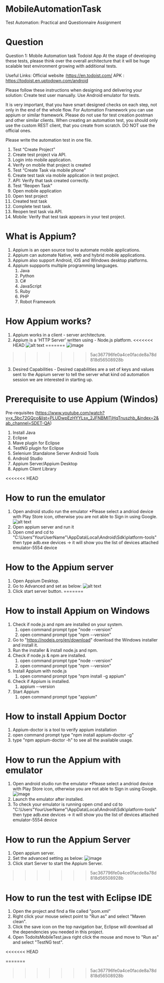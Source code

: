 # MobileAutomationTask
Test Automation: Practical and Questionnaire Assignment

# Question
Question 1: Mobile Automation task
Todoist App
At the stage of developing these tests, please think over the overall architecture that it will be huge scalable test 
environment growing with additional tests.

Useful Links:
  Official website :https://en.todoist.com/
  APK : https://todoist.en.uptodown.com/android
  
Please follow these instructions when designing and delivering your solution:
Create test user manually. Use Android emulator for tests.

It is very important, that you have smart designed checks on each step, not only in the end of the whole flow.
For Automation Framework you can use appium or similar framework. 
Please do not use for test creation postman and other similar clients. 
When creating an automation test, you should only use the custom REST client, that you create from scratch.
DO NOT use the official ones.

Please write the automation test in one file. 
  1. Test “Create Project”
  2. Create test project via API.
  3. Login into mobile application.
  4. Verify on mobile that project is created
  5. Test “Create Task via mobile phone”
  6. Create test task via mobile application in test project.
  7. API: Verify that task created correctly.
  8. Test “Reopen Task”
  9. Open mobile application
  10. Open test project
  11. Created test task
  12. Complete test task.
  13. Reopen test task via API.
  14. Mobile: Verify that test task appears in your test project.

# What is Appium?
1. Appium is an open source tool to automate mobile applications.
2. Appium can automate Native, web and hybrid mobile applications.
3. Appium also support Android, iOS and Windows desktop platforms.
4. Appium suppports multiple programming languages.
     1. Java
     2. Python
     3. C#
     4. JavaScript
     5. Ruby
     6. PHP
     7. Robot Framework

# How Appium works?
1. Appium works in a client - server architecture.
2. Appium is a 'HTTP Server' written using - Node.js platform.
<<<<<<< HEAD
![alt text](image.png)
=======
![image](https://github.com/Simin312/MobileAutomationTask/assets/48896656/45ab74e5-fb18-4c55-902d-185ad977feb6)
>>>>>>> 5ac367796fe0a4ce0facde8a78d818d56508928b
3. Desired Capabilities - Desired capabilities are a set of keys and values sent to the Appium server to tell the server what kind od automation session we are interested in starting up.

# Prerequisite to use Appium (Windos)
Pre-requisites  (https://www.youtube.com/watch?v=x_5bc72GQco&list=PLUDwpEzHYYLsx_2JFNBMITjHqTnuszhb_&index=2&ab_channel=SDET-QA)
1. Install Java
2. Eclipse
3. Mave plugin for Eclipse
4. TestNG plugin for Eclipse
5. Selenium Standalone Server
Android Tools
1. Android Studio
2. Appium Server/Appium Desktop
3. Appium Client Library

<<<<<<< HEAD
# How to run the emulator
1. Open android studio run the emulator *Please select a andriod device with Play Store icon, otherwise you are not able to Sign in using Google. 
![alt text](image-1.png)
2. Open appium server and run it
3. Open cmd and cd to "C:\Users\"YourUserName"\AppData\Local\Android\Sdk\platform-tools" then type adb.exe devices -> it will show you the list of devices attached emulator-5554 device

# How to the Appium server
1. Open Appium Desktop.
2. Go to Advanced and set as below:
![alt text](image-2.png)
3. Click start server button.
=======
# How to install Appium on Windows
1. Check if node.js and npm are installed on your system.
     1. open command prompt type "node --version"
     2. open command prompt type "npm --version"
2. Go to "https://nodejs.org/en/download" download the Windows installer and install it.
3. Run the installer & install node.js and npm.
4. Check if node.js & npm are installed.
   1. open command prompt type "node --version"
   2. open command prompt type "npm --version"
5. Install Appium with node.js
   1. open command prompt type "npm install -g appium"
6. Check if Appium is installed.
   1. appium --version
7. Start Appium
   1. open command prompt type "appium"

# How to install Appium Doctor
1. Appium-doctor is a tool to verify appium installation
2. open command prompt type "npm install appium-doctor -g"
3. type "npm appium-doctor -h" to see all the available usage.

# How to run the Appium with emulator
1. Open android studio run the emulator *Please select a andriod device with Play Store icon, otherwise you are not able to Sign in using Google. 
![image](https://github.com/Simin312/MobileAutomationTask/assets/48896656/b9953b8c-550d-44f4-92e5-7898f0c9c045)
2. Launch the emulator after installed.
3. To check your emulator is running open cmd and cd to "C:\Users\"YourUserName"\AppData\Local\Android\Sdk\platform-tools" then type adb.exe devices -> it will show you the list of devices attached emulator-5554 device

# How to run the Appium Server
1. Open appium server.
2. Set the advanced setting as below:
  ![image](https://github.com/Simin312/MobileAutomationTask/assets/48896656/a86fc4ce-be09-4f3b-90d5-1a989d33a7df)
3. Click start Server to start the Appium Server.
>>>>>>> 5ac367796fe0a4ce0facde8a78d818d56508928b

# How to run the test with Eclipse IDE
1. Open the project and find a file called "pom.xml"
2. Right click your mouse select point to "Run as" and select "Maven clean".
3. Click the save icon on the top navigation bar, Eclipse will download all the dependencies you needed in this project.
4. Open TodoitsMobileTest.java right click the mouse and move to "Run as" and select "TestNG test".



<<<<<<< HEAD








=======







>>>>>>> 5ac367796fe0a4ce0facde8a78d818d56508928b
